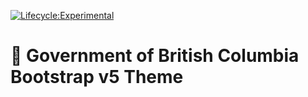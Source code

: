 [![Lifecycle:Experimental](https://img.shields.io/badge/Lifecycle-Experimental-339999)]((https://github.com/bcgov/repomountie/blob/master/doc/lifecycle-badges.md))

# 🚀 Government of British Columbia Bootstrap v5 Theme

